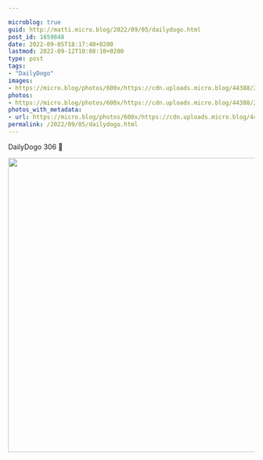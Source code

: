 ```yaml
---

microblog: true
guid: http://matti.micro.blog/2022/09/05/dailydogo.html
post_id: 1659848
date: 2022-09-05T18:17:40+0200
lastmod: 2022-09-12T10:08:10+0200
type: post
tags:
- "DailyDogo"
images:
- https://micro.blog/photos/600x/https://cdn.uploads.micro.blog/44388/2022/40ccfb841d.jpg
photos:
- https://micro.blog/photos/600x/https://cdn.uploads.micro.blog/44388/2022/40ccfb841d.jpg
photos_with_metadata:
- url: https://micro.blog/photos/600x/https://cdn.uploads.micro.blog/44388/2022/40ccfb841d.jpg
permalink: /2022/09/05/dailydogo.html
---
```

DailyDogo 306 🐶

<img src="/media/uploads/2022/40ccfb841d.jpg" width="600" height="600" alt="" />
